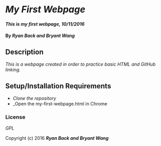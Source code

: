 # _My First Webpage_

#### _This is my first webpage, 10/11/2016_

#### By _**Ryan Back and Bryant Wang**_

## Description

_This is a webpage created in order to practice basic HTML and GitHub linking._

## Setup/Installation Requirements

* _Clone the repository_
* _Open the my-first-webpage.html in Chrome

### License

*GPL*

Copyright (c) 2016 **_Ryan Back and Bryant Wang_**
